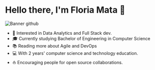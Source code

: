 # Hello there, I'm Floria Mata 👋

![Banner github](https://github.com/florianmata/florianmata/assets/155329741/6e6d7bc6-a8d0-4a9a-ab66-fd9ed60efc11) 

* 🧐   Interested in Data Analytics and Full Stack dev.
* 🎓   Currently studying Bachelor of Engineering in Computer Science
* 📚   Reading more about Agile and DevOps
* 💻   With 2 years' computer science and technology education.
* ⛵   Encouraging people for open source collaborations.
